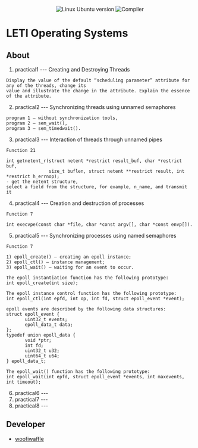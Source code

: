 <p align = "center">
  <img src = "https://img.shields.io/badge/Ubuntu-22.04_LTS-g?style=plastic&logo=Ubuntu&logoColor=black&labelColor=%23E95420&color=lightgrey" alt = "Linux Ubuntu version">
  <img src = "https://img.shields.io/badge/Compiler-g%2B%2B-g?style=plastic&labelColor=blue&color=lightgrey" alt = "Compiler">
</p>

# LETI Operating Systems

## About 
1. practical1 --- Creating and Destroying Threads
~~~
Display the value of the default “scheduling parameter” attribute for any of the threads, change its
value and illustrate the change in the attribute. Explain the essence of the attribute.
~~~
2. practical2 --- Synchronizing threads using unnamed semaphores
~~~ 
program 1 – without synchronization tools,
program 2 – sem_wait(),
program 3 – sem_timedwait().
~~~
3. practical3 --- Interaction of threads through unnamed pipes
~~~
Function 21

int getnetent_r(struct netent *restrict result_buf, char *restrict buf,
                size_t buflen, struct netent **restrict result, int *restrict h_errnop);
- get the netent structure,
select a field from the structure, for example, n_name, and transmit it
~~~
4. practical4 --- Creation and destruction of processes
~~~
Function 7

int execvpe(const char *file, char *const argv[], char *const envp[]).
~~~
5. practical5 --- Synchronizing processes using named semaphores
~~~
Function 7

1) epoll_create() – creating an epoll instance;
2) epoll_ctl() – instance management;
3) epoll_wait() – waiting for an event to occur.

The epoll instantiation function has the following prototype:
int epoll_create(int size);

The epoll instance control function has the following prototype:
int epoll_ctl(int epfd, int op, int fd, struct epoll_event *event);

epoll events are described by the following data structures:
struct epoll_event {
       uint32_t events;
       epoll_data_t data;
};
typedef union epoll_data {
       void *ptr;
       int fd;
       uint32_t u32;
       uint64_t u64;
} epoll_data_t;

The epoll_wait() function has the following prototype:
int epoll_wait(int epfd, struct epoll_event *events, int maxevents, int timeout);
~~~
6. practical6 ---
7. practical7 ---
8. practical8 ---

## Developer

*  [woofiwaffle](https://github.com/woofiwaffle)
